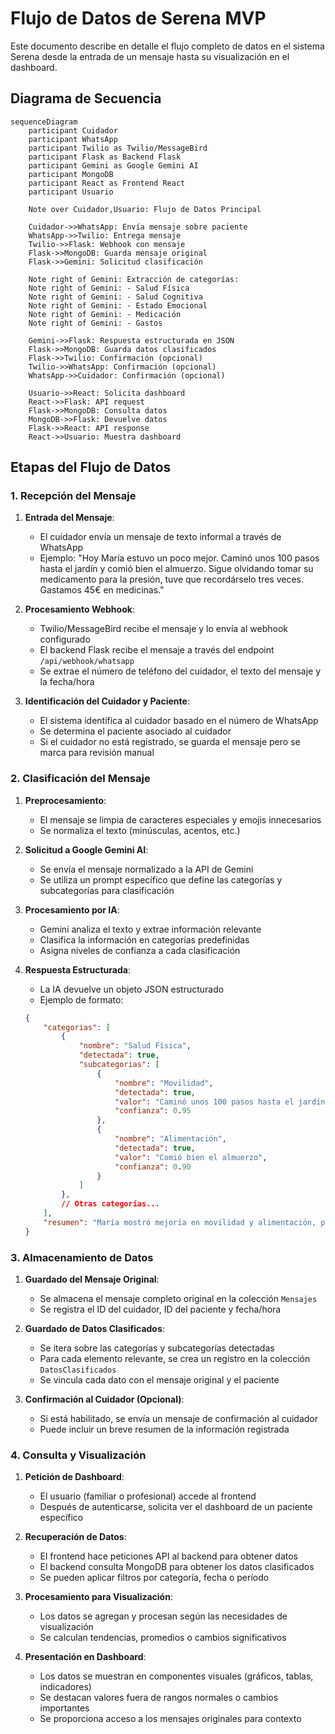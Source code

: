 # Flujo de Datos de Serena MVP

Este documento describe en detalle el flujo completo de datos en el sistema Serena desde la entrada de un mensaje hasta su visualización en el dashboard.

## Diagrama de Secuencia

```mermaid
sequenceDiagram
    participant Cuidador
    participant WhatsApp
    participant Twilio as Twilio/MessageBird
    participant Flask as Backend Flask
    participant Gemini as Google Gemini AI
    participant MongoDB
    participant React as Frontend React
    participant Usuario

    Note over Cuidador,Usuario: Flujo de Datos Principal
    
    Cuidador->>WhatsApp: Envía mensaje sobre paciente
    WhatsApp->>Twilio: Entrega mensaje
    Twilio->>Flask: Webhook con mensaje
    Flask->>MongoDB: Guarda mensaje original
    Flask->>Gemini: Solicitud clasificación
    
    Note right of Gemini: Extracción de categorías:
    Note right of Gemini: - Salud Física
    Note right of Gemini: - Salud Cognitiva
    Note right of Gemini: - Estado Emocional
    Note right of Gemini: - Medicación
    Note right of Gemini: - Gastos
    
    Gemini->>Flask: Respuesta estructurada en JSON
    Flask->>MongoDB: Guarda datos clasificados
    Flask->>Twilio: Confirmación (opcional)
    Twilio->>WhatsApp: Confirmación (opcional)
    WhatsApp->>Cuidador: Confirmación (opcional)
    
    Usuario->>React: Solicita dashboard
    React->>Flask: API request
    Flask->>MongoDB: Consulta datos
    MongoDB->>Flask: Devuelve datos
    Flask->>React: API response
    React->>Usuario: Muestra dashboard
```

## Etapas del Flujo de Datos

### 1. Recepción del Mensaje

1. **Entrada del Mensaje**:
   - El cuidador envía un mensaje de texto informal a través de WhatsApp
   - Ejemplo: "Hoy María estuvo un poco mejor. Caminó unos 100 pasos hasta el jardín y comió bien el almuerzo. Sigue olvidando tomar su medicamento para la presión, tuve que recordárselo tres veces. Gastamos 45€ en medicinas."

2. **Procesamiento Webhook**:
   - Twilio/MessageBird recibe el mensaje y lo envía al webhook configurado
   - El backend Flask recibe el mensaje a través del endpoint `/api/webhook/whatsapp`
   - Se extrae el número de teléfono del cuidador, el texto del mensaje y la fecha/hora

3. **Identificación del Cuidador y Paciente**:
   - El sistema identifica al cuidador basado en el número de WhatsApp
   - Se determina el paciente asociado al cuidador
   - Si el cuidador no está registrado, se guarda el mensaje pero se marca para revisión manual

### 2. Clasificación del Mensaje

1. **Preprocesamiento**:
   - El mensaje se limpia de caracteres especiales y emojis innecesarios
   - Se normaliza el texto (minúsculas, acentos, etc.)

2. **Solicitud a Google Gemini AI**:
   - Se envía el mensaje normalizado a la API de Gemini
   - Se utiliza un prompt específico que define las categorías y subcategorías para clasificación

3. **Procesamiento por IA**:
   - Gemini analiza el texto y extrae información relevante
   - Clasifica la información en categorías predefinidas
   - Asigna niveles de confianza a cada clasificación

4. **Respuesta Estructurada**:
   - La IA devuelve un objeto JSON estructurado
   - Ejemplo de formato:
   ```json
   {
       "categorias": [
           {
               "nombre": "Salud Física",
               "detectada": true,
               "subcategorias": [
                   {
                       "nombre": "Movilidad",
                       "detectada": true,
                       "valor": "Caminó unos 100 pasos hasta el jardín",
                       "confianza": 0.95
                   },
                   {
                       "nombre": "Alimentación",
                       "detectada": true,
                       "valor": "Comió bien el almuerzo",
                       "confianza": 0.90
                   }
               ]
           },
           // Otras categorías...
       ],
       "resumen": "María mostró mejoría en movilidad y alimentación, pero continúa con problemas de adherencia a medicación."
   }
   ```

### 3. Almacenamiento de Datos

1. **Guardado del Mensaje Original**:
   - Se almacena el mensaje completo original en la colección `Mensajes`
   - Se registra el ID del cuidador, ID del paciente y fecha/hora

2. **Guardado de Datos Clasificados**:
   - Se itera sobre las categorías y subcategorías detectadas
   - Para cada elemento relevante, se crea un registro en la colección `DatosClasificados`
   - Se vincula cada dato con el mensaje original y el paciente

3. **Confirmación al Cuidador (Opcional)**:
   - Si está habilitado, se envía un mensaje de confirmación al cuidador
   - Puede incluir un breve resumen de la información registrada

### 4. Consulta y Visualización

1. **Petición de Dashboard**:
   - El usuario (familiar o profesional) accede al frontend
   - Después de autenticarse, solicita ver el dashboard de un paciente específico

2. **Recuperación de Datos**:
   - El frontend hace peticiones API al backend para obtener datos
   - El backend consulta MongoDB para obtener los datos clasificados
   - Se pueden aplicar filtros por categoría, fecha o período

3. **Procesamiento para Visualización**:
   - Los datos se agregan y procesan según las necesidades de visualización
   - Se calculan tendencias, promedios o cambios significativos

4. **Presentación en Dashboard**:
   - Los datos se muestran en componentes visuales (gráficos, tablas, indicadores)
   - Se destacan valores fuera de rangos normales o cambios importantes
   - Se proporciona acceso a los mensajes originales para contexto